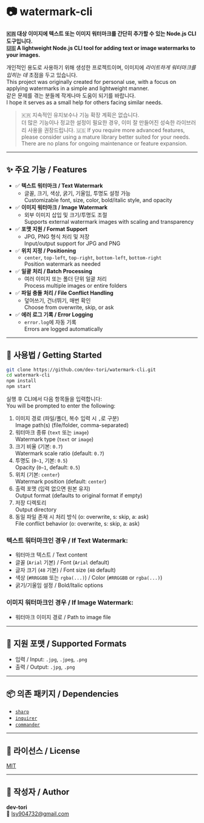 # 📷 watermark-cli

**🇰🇷 대상 이미지에 텍스트 또는 이미지 워터마크를 간단히 추가할 수 있는 Node.js CLI 도구입니다.**  
**🇺🇸 A lightweight Node.js CLI tool for adding text or image watermarks to your images.**

개인적인 용도로 사용하기 위해 생성한 프로젝트이며, 이미지에 *라이트하게 워터마크를 입히는 데* 초점을 두고 있습니다.  
This project was originally created for personal use, with a focus on applying watermarks in a simple and lightweight manner.  
같은 문제를 겪는 분들께 작게나마 도움이 되기를 바랍니다.  
I hope it serves as a small help for others facing similar needs.

> 🇰🇷 지속적인 유지보수나 기능 확장 계획은 없습니다.  
> 더 많은 기능이나 정교한 설정이 필요한 경우, 이미 잘 만들어진 성숙한 라이브러리 사용을 권장드립니다.
> 🇺🇸 If you require more advanced features, please consider using a mature library better suited for your needs.
> There are no plans for ongoing maintenance or feature expansion.  

---

## ✨ 주요 기능 / Features

- ✅ **텍스트 워터마크 / Text Watermark**
  - 글꼴, 크기, 색상, 굵기, 기울임, 투명도 설정 가능  
    Customizable font, size, color, bold/italic style, and opacity
- ✅ **이미지 워터마크 / Image Watermark**
  - 외부 이미지 삽입 및 크기/투명도 조절  
    Supports external watermark images with scaling and transparency
- ✅ **포맷 지원 / Format Support**
  - JPG, PNG 형식 처리 및 저장  
    Input/output support for JPG and PNG
- ✅ **위치 지정 / Positioning**
  - `center`, `top-left`, `top-right`, `bottom-left`, `bottom-right`  
    Position watermark as needed
- ✅ **일괄 처리 / Batch Processing**
  - 여러 이미지 또는 폴더 단위 일괄 처리  
    Process multiple images or entire folders
- ✅ **파일 충돌 처리 / File Conflict Handling**
  - 덮어쓰기, 건너뛰기, 매번 확인  
    Choose from overwrite, skip, or ask
- ✅ **에러 로그 기록 / Error Logging**
  - `error.log`에 자동 기록  
    Errors are logged automatically

---

## 🚀 사용법 / Getting Started

```bash
git clone https://github.com/dev-tori/watermark-cli.git
cd watermark-cli
npm install
npm start
```

실행 후 CLI에서 다음 항목들을 입력합니다:  
You will be prompted to enter the following:

1. 이미지 경로 (파일/폴더, 복수 입력 시 `,`로 구분)  
   Image path(s) (file/folder, comma-separated)
2. 워터마크 종류 (`text` 또는 `image`)  
   Watermark type (`text` or `image`)
3. 크기 비율 (기본: `0.7`)  
   Watermark scale ratio (default: `0.7`)
4. 투명도 (`0~1`, 기본: `0.5`)  
   Opacity (`0~1`, default: `0.5`)
5. 위치 (기본: `center`)  
   Watermark position (default: `center`)
6. 출력 포맷 (입력 없으면 원본 유지)  
   Output format (defaults to original format if empty)
7. 저장 디렉토리  
   Output directory
8. 동일 파일 존재 시 처리 방식 (o: overwrite, s: skip, a: ask)  
   File conflict behavior (o: overwrite, s: skip, a: ask)

### 텍스트 워터마크인 경우 / If Text Watermark:

- 워터마크 텍스트 / Text content
- 글꼴 (`Arial` 기본) / Font (`Arial` default)
- 글자 크기 (`48` 기본) / Font size (`48` default)
- 색상 (`#RRGGBB` 또는 `rgba(...)`) / Color (`#RRGGBB` or `rgba(...)`)
- 굵기/기울임 설정 / Bold/Italic options

### 이미지 워터마크인 경우 / If Image Watermark:

- 워터마크 이미지 경로 / Path to image file

---

## 🧪 지원 포맷 / Supported Formats

- 입력 / Input: `.jpg`, `.jpeg`, `.png`  
- 출력 / Output: `.jpg`, `.png`

---

## 📦 의존 패키지 / Dependencies

- [`sharp`](https://github.com/lovell/sharp)
- [`inquirer`](https://github.com/SBoudrias/Inquirer.js)
- [`commander`](https://github.com/tj/commander.js)

---

## 📄 라이선스 / License

[MIT](./LICENSE)

---

## 👤 작성자 / Author

**dev-tori**  
📧 lsy904732@gmail.com
